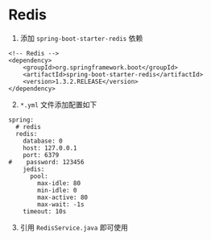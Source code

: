 # Redis

1. 添加 ```spring-boot-starter-redis``` 依赖
```
<!-- Redis -->
<dependency>
    <groupId>org.springframework.boot</groupId>
    <artifactId>spring-boot-starter-redis</artifactId>
    <version>1.3.2.RELEASE</version>
</dependency>
```

2. ```*.yml``` 文件添加配置如下
```
spring:
  # redis
  redis:
    database: 0
    host: 127.0.0.1
    port: 6379
#    password: 123456
    jedis:
      pool:
        max-idle: 80
        min-idle: 0
        max-active: 80
        max-wait: -1s
    timeout: 10s
```

3. 引用 ```RedisService.java``` 即可使用